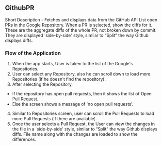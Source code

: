 GithubPR
------
Short Description - Fetches and displays data from the GitHub API List open PRs in the Google Repository. When a PR is selected, show the diffs for it. These are the aggregate diffs of the whole PR, not broken down by commit. They are displayed 'side-by-side' style, similar to “Split” the way Github displays diffs.

### Flow of the Application
1. When the app starts, User is taken to the list of the Google's Repositories.
2. User can select any Repository, also he can scroll down to load more Repositories (if he doesn't find the repository).
3. After selecting the Repository,
  * If the repository has open pull requests, then it shows the list of Open Pull Request.
  * Else the screen shows a message of 'no open pull requests'.
4. Similar to Repositories screen, user can scroll the Pull Requests to load more Pull Requests (if there are available).
5. Once the user selects a Pull Request, the User can view the changes in the file in a 'side-by-side' style, similar to “Split” the way Github displays diffs. File name along with the changes are loaded to show the differences.
